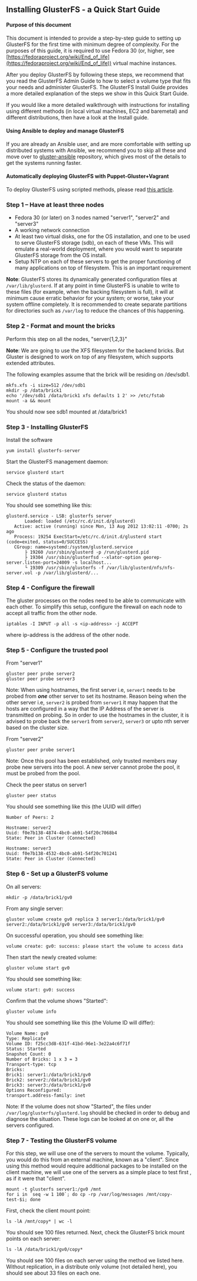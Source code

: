 ## Installing GlusterFS - a Quick Start Guide

#### Purpose of this document

This document is intended to provide a step-by-step guide to setting up
GlusterFS for the first time with minimum degree of complexity. For the purposes of this guide, it is
required to use Fedora 30 (or, higher, see [https://fedoraproject.org/wiki/End_of_life](https://fedoraproject.org/wiki/End_of_life)) virtual machine instances.

After you deploy GlusterFS by following these steps,
we recommend that you read the GlusterFS Admin Guide to how to select a volume type that fits your
needs and administer GlusterFS. The GlusterFS Install Guide provides a more detailed explanation
of the steps we show in this Quick Start Guide.

If you would like a more detailed walkthrough with instructions for
installing using different methods (in local virtual machines, EC2 and
baremetal) and different distributions, then have a look at the Install
guide.

#### Using Ansible to deploy and manage GlusterFS

If you are already an Ansible user, and are more comfortable with setting
up distributed systems with Ansible, we recommend you to skip all these and
move over to [gluster-ansible](https://github.com/gluster/gluster-ansible) repository, which gives most of the details to get the systems running faster.

#### Automatically deploying GlusterFS with Puppet-Gluster+Vagrant

To deploy GlusterFS using scripted methods, please read [this
article](https://ttboj.wordpress.com/2014/01/08/automatically-deploying-glusterfs-with-puppet-gluster-vagrant/).

### Step 1 – Have at least three nodes

- Fedora 30 (or later) on 3 nodes named "server1", "server2" and "server3"
- A working network connection
- At least two virtual disks, one for the OS installation, and one to be
  used to serve GlusterFS storage (sdb), on each of these VMs. This will
  emulate a real-world deployment, where you would want to separate
  GlusterFS storage from the OS install.
- Setup NTP on each of these servers to get the proper functioning of
  many applications on top of filesystem. This is an important requirement

**Note**: GlusterFS stores its dynamically generated configuration files
at `/var/lib/glusterd`. If at any point in time GlusterFS is unable to
write to these files (for example, when the backing filesystem is full),
it will at minimum cause erratic behavior for your system; or worse,
take your system offline completely. It is recommended to create separate
partitions for directories such as `/var/log` to reduce the chances of this happening.

### Step 2 - Format and mount the bricks

Perform this step on all the nodes, "server{1,2,3}"

**Note**: We are going to use the XFS filesystem for the backend bricks. But Gluster is designed to work on top of any filesystem, which supports extended attributes.

The following examples assume that the brick will be residing on /dev/sdb1.

```console
mkfs.xfs -i size=512 /dev/sdb1
mkdir -p /data/brick1
echo '/dev/sdb1 /data/brick1 xfs defaults 1 2' >> /etc/fstab
mount -a && mount
```

You should now see sdb1 mounted at /data/brick1

### Step 3 - Installing GlusterFS

Install the software

```console
yum install glusterfs-server
```

Start the GlusterFS management daemon:

```console
service glusterd start
```

Check the status of the daemon:

```console
service glusterd status
```

You should see something like this:

```{ .console .no-copy }
glusterd.service - LSB: glusterfs server
       Loaded: loaded (/etc/rc.d/init.d/glusterd)
   Active: active (running) since Mon, 13 Aug 2012 13:02:11 -0700; 2s ago
   Process: 19254 ExecStart=/etc/rc.d/init.d/glusterd start (code=exited, status=0/SUCCESS)
   CGroup: name=systemd:/system/glusterd.service
       ├ 19260 /usr/sbin/glusterd -p /run/glusterd.pid
	   ├ 19304 /usr/sbin/glusterfsd --xlator-option georep-server.listen-port=24009 -s localhost...
	   └ 19309 /usr/sbin/glusterfs -f /var/lib/glusterd/nfs/nfs-server.vol -p /var/lib/glusterd/...
```

### Step 4 - Configure the firewall

The gluster processes on the nodes need to be able to communicate with each other.
To simplify this setup, configure the firewall on each node to accept all traffic from the other node.

```console
iptables -I INPUT -p all -s <ip-address> -j ACCEPT
```

where ip-address is the address of the other node.

### Step 5 - Configure the trusted pool

From "server1"

```console
gluster peer probe server2
gluster peer probe server3
```

Note: When using hostnames, the first server i.e, `server1` needs to be probed from
**_one_** other server to set its hostname. Reason being when the other server
i.e, `server2` is probed from `server1` it may happen that the hosts are
configured in a way that the IP Address of the server is transmitted on probing.
So in order to use the hostnames in the cluster, it is advised to probe back the
`server1` from `server2`, `server3` or upto nth server based on the cluster size.

From "server2"

```console
gluster peer probe server1
```

Note: Once this pool has been established, only trusted members may
probe new servers into the pool. A new server cannot probe the pool, it
must be probed from the pool.

Check the peer status on server1

```console
gluster peer status
```

You should see something like this (the UUID will differ)

```{ .console .no-copy }
Number of Peers: 2

Hostname: server2
Uuid: f0e7b138-4874-4bc0-ab91-54f20c7068b4
State: Peer in Cluster (Connected)

Hostname: server3
Uuid: f0e7b138-4532-4bc0-ab91-54f20c701241
State: Peer in Cluster (Connected)
```

### Step 6 - Set up a GlusterFS volume

On all servers:

```console
mkdir -p /data/brick1/gv0
```

From any single server:

```console
gluster volume create gv0 replica 3 server1:/data/brick1/gv0 server2:/data/brick1/gv0 server3:/data/brick1/gv0
```

On successful operation, you should see something like:

```{ .console .no-copy }
volume create: gv0: success: please start the volume to access data
```

Then start the newly created volume:

```console
gluster volume start gv0
```

You should see something like:

```{ .console .no-copy }
volume start: gv0: success
```

Confirm that the volume shows "Started":

```console
gluster volume info
```

You should see something like this (the Volume ID will differ):

```{ .console .no-copy }
Volume Name: gv0
Type: Replicate
Volume ID: f25cc3d8-631f-41bd-96e1-3e22a4c6f71f
Status: Started
Snapshot Count: 0
Number of Bricks: 1 x 3 = 3
Transport-type: tcp
Bricks:
Brick1: server1:/data/brick1/gv0
Brick2: server2:/data/brick1/gv0
Brick3: server3:/data/brick1/gv0
Options Reconfigured:
transport.address-family: inet
```

Note: If the volume does not show "Started", the files under
`/var/log/glusterfs/glusterd.log` should be checked in order to debug and
diagnose the situation. These logs can be looked at on one or, all the
servers configured.

### Step 7 - Testing the GlusterFS volume

For this step, we will use one of the servers to mount the volume.
Typically, you would do this from an external machine, known as a
"client". Since using this method would require additional packages to
be installed on the client machine, we will use one of the servers as
a simple place to test first , as if it were that "client".

```console
mount -t glusterfs server1:/gv0 /mnt
for i in `seq -w 1 100`; do cp -rp /var/log/messages /mnt/copy-test-$i; done
```

First, check the client mount point:

```console
ls -lA /mnt/copy* | wc -l
```

You should see 100 files returned. Next, check the GlusterFS brick mount
points on each server:

```console
ls -lA /data/brick1/gv0/copy*
```

You should see 100 files on each server using the method we listed here.
Without replication, in a distribute only volume (not detailed here), you
should see about 33 files on each one.
